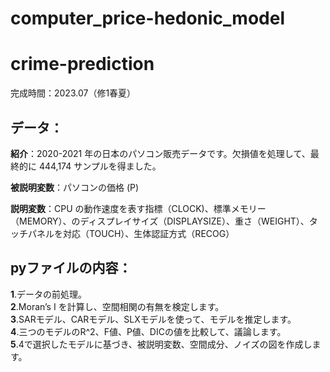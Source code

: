 # computer_price-hedonic_model

# crime-prediction

完成時間：2023.07（修1春夏）

## データ：
**紹介**：2020-2021 年の日本のパソコン販売データです。欠損値を処理して、最終的に 444,174 サンプルを得ました。

**被説明変数**：パソコンの価格 (P)

**説明変数**：CPU の動作速度を表す指標（CLOCK)、標準メモリー（MEMORY）、のディスプレイサイズ（DISPLAYSIZE）、重さ（WEIGHT）、タッチパネルを対応（TOUCH）、生体認証方式（RECOG）

## pyファイルの内容：  
**1**.データの前処理。  
**2**.Moran’s I を計算し、空間相関の有無を検定します。  
**3**.SARモデル、CARモデル、SLXモデルを使って、モデルを推定します。  
**4**.三つのモデルのR^2、F値、P値、DICの値を比較して、議論します。  
**5**.4で選択したモデルに基づき、被説明変数、空間成分、ノイズの図を作成します。

